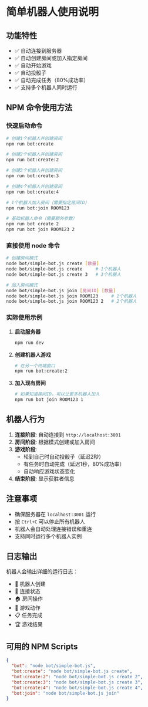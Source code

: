 # 简单机器人使用说明

## 功能特性

- ✅ 自动连接到服务器
- ✅ 自动创建房间或加入指定房间
- ✅ 自动开始游戏
- ✅ 自动投骰子
- ✅ 自动完成任务（80%成功率）
- ✅ 支持多个机器人同时运行

## NPM 命令使用方法

### 快速启动命令
```bash
# 创建1个机器人并创建房间
npm run bot:create

# 创建2个机器人并创建房间
npm run bot:create:2

# 创建3个机器人并创建房间
npm run bot:create:3

# 创建4个机器人并创建房间
npm run bot:create:4

# 1个机器人加入房间（需要指定房间ID）
npm run bot:join ROOM123

# 基础机器人命令（需要额外参数）
npm run bot create 2
npm run bot join ROOM123 2
```

### 直接使用 node 命令
```bash
# 创建房间模式
node bot/simple-bot.js create [数量]
node bot/simple-bot.js create     # 1个机器人
node bot/simple-bot.js create 3   # 3个机器人

# 加入房间模式
node bot/simple-bot.js join [房间ID] [数量]
node bot/simple-bot.js join ROOM123     # 1个机器人
node bot/simple-bot.js join ROOM123 2   # 2个机器人
```

### 实际使用示例

1. **启动服务器**
   ```bash
   npm run dev
   ```

2. **创建机器人游戏**
   ```bash
   # 在另一个终端窗口
   npm run bot:create:2
   ```

3. **加入现有房间**
   ```bash
   # 如果知道房间ID，可以让更多机器人加入
   npm run bot join ROOM123 1
   ```

## 机器人行为

1. **连接阶段**: 自动连接到 `http://localhost:3001`
2. **房间阶段**: 根据模式创建或加入房间
3. **游戏阶段**:
   - 轮到自己时自动投骰子（延迟2秒）
   - 有任务时自动完成（延迟1秒，80%成功率）
   - 自动响应游戏状态变化
4. **结束阶段**: 显示获胜者信息

## 注意事项

- 确保服务器在 `localhost:3001` 运行
- 按 `Ctrl+C` 可以停止所有机器人
- 机器人会自动处理连接错误和重连
- 支持同时运行多个机器人实例

## 日志输出

机器人会输出详细的运行日志：
- 🤖 机器人创建
- 🔗 连接状态
- 🏠 房间操作
- 🎲 游戏动作
- 📋 任务完成
- 🏆 游戏结果

## 可用的 NPM Scripts

```json
{
  "bot": "node bot/simple-bot.js",
  "bot:create": "node bot/simple-bot.js create",
  "bot:create:2": "node bot/simple-bot.js create 2",
  "bot:create:3": "node bot/simple-bot.js create 3",
  "bot:create:4": "node bot/simple-bot.js create 4",
  "bot:join": "node bot/simple-bot.js join"
}
```